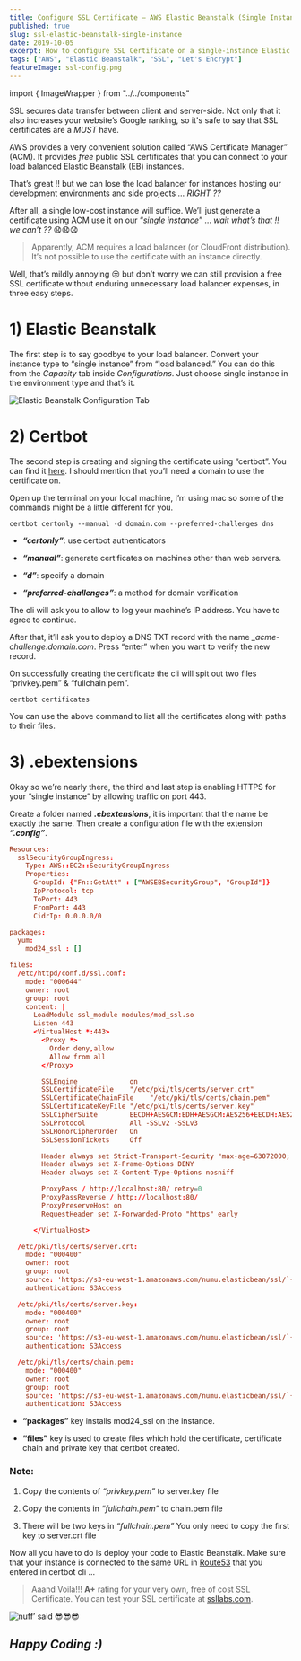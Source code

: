 ```yaml
---
title: Configure SSL Certificate — AWS Elastic Beanstalk (Single Instance)
published: true
slug: ssl-elastic-beanstalk-single-instance
date: 2019-10-05
excerpt: How to configure SSL Certificate on a single-instance Elastic Beanstalk environment using certbot.
tags: ["AWS", "Elastic Beanstalk", "SSL", "Let's Encrypt"]
featureImage: ssl-config.png
---
```


<!-- Imports -->

import { ImageWrapper } from "../../components"

SSL secures data transfer between client and server-side. Not only that it also increases your website’s Google ranking, so it's safe to say that SSL certificates are a _MUST_ have.

AWS provides a very convenient solution called “AWS Certificate Manager” (ACM). It provides _free_ public SSL certificates that you can connect to your load balanced Elastic Beanstalk (EB) instances.

That’s great !! but we can lose the load balancer for instances hosting our development environments and side projects … _RIGHT ??_

After all, a single low-cost instance will suffice. We’ll just generate a certificate using ACM use it on our “_single instance_” … _wait what’s that !! we can’t ??_ 😧😧😧

> Apparently, ACM requires a load balancer (or CloudFront distribution). It’s not possible to use the certificate with an instance directly.

Well, that’s mildly annoying 😒 but don’t worry we can still provision a free SSL certificate without enduring unnecessary load balancer expenses, in three easy steps.

# 1) Elastic Beanstalk

The first step is to say goodbye to your load balancer. Convert your instance type to “single instance” from “load balanced.” You can do this from the _Capacity_ tab inside _Configurations_. Just choose single instance in the environment type and that’s it.

<ImageWrapper caption="Elastic Beanstalk Configuration Tab">

![Elastic Beanstalk Configuration Tab](https://cdn-images-1.medium.com/max/2518/1*ZpuT8WRGcq9mWVYY0gNByQ.png)

</ImageWrapper>

# 2) Certbot

The second step is creating and signing the certificate using “certbot”. You can find it [here](https://certbot.eff.org/). I should mention that you’ll need a domain to use the certificate on.

Open up the terminal on your local machine, I’m using mac so some of the commands might be a little different for you.

```
certbot certonly --manual -d domain.com --preferred-challenges dns
```

- **_“certonly”_**: use certbot authenticators

- **_“manual”_**: generate certificates on machines other than web servers.

- **_“d”_**: specify a domain

- **_“preferred-challenges”_**: a method for domain verification

The cli will ask you to allow to log your machine’s IP address. You have to agree to continue.

After that, it’ll ask you to deploy a DNS TXT record with the name _\_acme-challenge.domain.com_. Press “enter” when you want to verify the new record.

On successfully creating the certificate the cli will spit out two files “privkey.pem” & “fullchain.pem”.

```
certbot certificates
```

You can use the above command to list all the certificates along with paths to their files.

# 3) .ebextensions

Okay so we’re nearly there, the third and last step is enabling HTTPS for your “single instance” by allowing traffic on port 443.

Create a folder named **_.ebextensions_**, it is important that the name be exactly the same. Then create a configuration file with the extension **_“.config”_**.

```conf
Resources:
  sslSecurityGroupIngress:
    Type: AWS::EC2::SecurityGroupIngress
    Properties:
      GroupId: {"Fn::GetAtt" : ["AWSEBSecurityGroup", "GroupId"]}
      IpProtocol: tcp
      ToPort: 443
      FromPort: 443
      CidrIp: 0.0.0.0/0

packages:
  yum:
    mod24_ssl : []

files:
  /etc/httpd/conf.d/ssl.conf:
    mode: "000644"
    owner: root
    group: root
    content: |
      LoadModule ssl_module modules/mod_ssl.so
      Listen 443
      <VirtualHost *:443>
        <Proxy *>
          Order deny,allow
          Allow from all
        </Proxy>

        SSLEngine             on
        SSLCertificateFile    "/etc/pki/tls/certs/server.crt"
        SSLCertificateChainFile    "/etc/pki/tls/certs/chain.pem"
        SSLCertificateKeyFile "/etc/pki/tls/certs/server.key"
        SSLCipherSuite        EECDH+AESGCM:EDH+AESGCM:AES256+EECDH:AES256+EDH
        SSLProtocol           All -SSLv2 -SSLv3
        SSLHonorCipherOrder   On
        SSLSessionTickets     Off

        Header always set Strict-Transport-Security "max-age=63072000; includeSubdomains; preload"
        Header always set X-Frame-Options DENY
        Header always set X-Content-Type-Options nosniff

        ProxyPass / http://localhost:80/ retry=0
        ProxyPassReverse / http://localhost:80/
        ProxyPreserveHost on
        RequestHeader set X-Forwarded-Proto "https" early

      </VirtualHost>

  /etc/pki/tls/certs/server.crt:
    mode: "000400"
    owner: root
    group: root
    source: 'https://s3-eu-west-1.amazonaws.com/numu.elasticbean/ssl/`{"Ref": "AWSEBEnvironmentName" }`.crt'
    authentication: S3Access

  /etc/pki/tls/certs/server.key:
    mode: "000400"
    owner: root
    group: root
    source: 'https://s3-eu-west-1.amazonaws.com/numu.elasticbean/ssl/`{"Ref": "AWSEBEnvironmentName" }`.key'
    authentication: S3Access

  /etc/pki/tls/certs/chain.pem:
    mode: "000400"
    owner: root
    group: root
    source: 'https://s3-eu-west-1.amazonaws.com/numu.elasticbean/ssl/`{"Ref": "AWSEBEnvironmentName" }`.pem'
    authentication: S3Access
```

- **“packages”** key installs mod24_ssl on the instance.

- **“files”** key is used to create files which hold the certificate, certificate chain and private key that certbot created.

### **Note:**

1.  Copy the contents of _“privkey.pem”_ to server.key file

2.  Copy the contents in _“fullchain.pem”_ to chain.pem file

3.  There will be two keys in _“fullchain.pem”_ You only need to copy the first key to server.crt file

Now all you have to do is deploy your code to Elastic Beanstalk. Make sure that your instance is connected to the same URL in [Route53](https://aws.amazon.com/route53/) that you entered in certbot cli …

> Aaand Voilà!!! **A+** rating for your very own, free of cost SSL Certificate. You can test your SSL certificate at [ssllabs.com](https://www.ssllabs.com/ssltest/).

<ImageWrapper caption="nuff’ said 😎😎😎">

![nuff’ said 😎😎😎](https://cdn-images-1.medium.com/max/4392/1*lU5YNe-S1O7nN-XlYrptNg.png)

</ImageWrapper>

## _Happy Coding :)_
